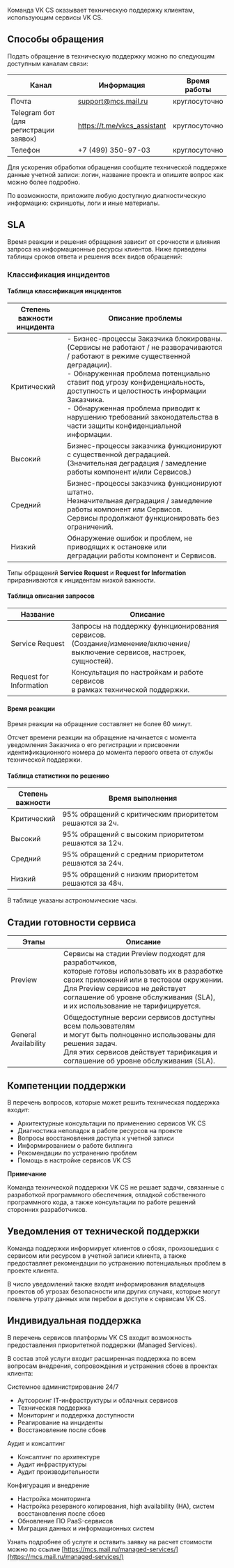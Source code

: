 Команда VK CS оказывает техническую поддержку клиентам, использующим сервисы VK CS.

## Способы обращения

Подать обращение в техническую поддержку можно по следующим доступным каналам связи:

| Канал        | Информация                  | Время<br>работы |
|--------------|-----------------------------|-------------------|
| Почта        | support@mcs.mail.ru         | круглосуточно     |
| Telegram бот<br>(для регистрации заявок)| https://t.me/vkcs_assistant | круглосуточно     |
| Телефон      | +7 (499) 350-97-03          | круглосуточно     |

<note>

Для ускорения обработки обращения сообщите технической поддержке данные учетной записи: логин, название проекта и опишите вопрос как можно более подробно.

По возможности, приложите любую доступную диагностическую информацию: скриншоты, логи и иные материалы.

</note>

## SLA

Время реакции и решения обращения зависит от срочности и влияния запроса на информационные ресурсы клиентов. Ниже приведены таблицы сроков ответа и решения всех видов обращений:

### Классификация инцидентов

#### Таблица классификация инцидентов

| Степень важности<br>инцидента| Описание проблемы |
|--------------------------------|------------------------------------------------------------------------|
| Критический|- Бизнес-процессы Заказчика блокированы.<br>(Сервисы не работают / не разворачиваются / работают в режиме существенной деградации).<br>- Обнаруженная проблема потенциально ставит под угрозу конфиденциальность,<br>доступность и целостность информации Заказчика.<br>- Обнаруженная проблема приводит к нарушению требований законодательства в части защиты конфиденциальной информации. |
| Высокий |Бизнес-процессы заказчика функционируют с существенной деградацией.<br>(Значительная деградация / замедление работы компонент и/или Сервисов.)|
| Средний |Бизнес-процессы заказчика функционируют штатно.<br>Незначительная деградация / замедление работы компонент или Сервисов.<br>Сервисы продолжают функционировать без ограничений.|
| Низкий|Обнаружение ошибок и проблем, не приводящих к остановке или<br>деградации работы компонент и Сервисов.|

Типы обращений **Service Request** и **Request for Information** приравниваются к инцидентам низкой важности.

#### Таблица описания запросов

| Название| Описание |
|-----------------------------|---------------------------------------------------------------|
| Service Request| Запросы на поддержку функционирования сервисов.<br>(Создание/изменение/включение/выключение сервисов, настроек, сущностей).|
| Request for Information| Консультация по настройкам и работе сервисов<br>в рамках технической поддержки.|

#### Время реакции

Время реакции на обращение составляет не более 60 минут.

<info>

Отсчет времени реакции на обращение начинается с момента уведомления Заказчика о его регистрации и присвоении идентификационного номера до момента первого ответа от службы технической поддержки.

</info>

#### Таблица статистики по решению

| Степень<br>важности| Время выполнения|
|----------------------|----------------------------------------------|
| Критический| 95% обращений с критическим приоритетом решаются за 2ч.|
| Высокий| 95% обращений с высоким приоритетом решаются за 12ч.|
| Средний| 95% обращений с средним приоритетом решаются за 24ч.|
| Низкий| 95% обращений с низким приоритетом решаются за 48ч.|

В таблице указаны астрономические часы.

## Стадии готовности сервиса

| Этапы | Описание  |
|----------------------|----------------------------------------------------------------------------------------|
| Preview  | Сервисы на стадии Preview подходят для разработчиков,<br>которые готовы использовать их в разработке своих приложений или в тестовом окружении.<br>Для Preview сервисов не действует соглашение об уровне обслуживания (SLA),<br>и их использование не тарифицируется.|
| General Availability | Общедоступные версии сервисов доступны всем пользователям<br>и могут быть полноценно использованы для решения задач.<br>Для этих сервисов действует тарификация и<br>соглашение об уровне обслуживания (SLA).|

## Компетенции поддержки

В перечень вопросов, которые может решить техническая поддержка входит:

- Архитектурные консультации по применению сервисов VK CS
- Диагностика неполадок в работе ресурсов на проекте
- Вопросы восстановления доступа к учетной записи
- Информированием о работе биллинга
- Рекомендации по устранению проблем
- Помощь в настройке сервисов VK CS

**Примечание**

Команда технической поддержки VK CS не решает задачи, связанные с разработкой программного обеспечения, отладкой собственного программного кода, а также консультации по работе решений сторонних разработчиков.

## Уведомления от технической поддержки

Команда поддержки информирует клиентов о сбоях, произошедших с сервисом или ресурсом в учетной записи клиента, а также предоставляет рекомендации по устранению потенциальных проблем в проекте клиента.

В число уведомлений также входят информирования владельцев проектов об угрозах безопасности или других случаях, которые могут повлечь утрату данных или перебои в доступе к сервисам VK CS.

## Индивидуальная поддержка

В перечень сервисов платформы VK CS входит возможность предоставления приоритетной поддержки (Managed Services).

В состав этой услуги входит расширенная поддержка по всем вопросам внедрения, сопровождения и устранения сбоев в проектах клиента:

Системное администрирование 24/7

- Аутсорсинг IT-инфраструктуры и облачных сервисов
- Техническая поддержка
- Мониторинг и поддержка доступности
- Реагирование на инциденты
- Восстановление после сбоев

Аудит и консалтинг

- Консалтинг по архитектуре
- Аудит инфраструктуры
- Аудит производительности

Конфигурация и внедрение

- Настройка мониторинга
- Настройка резервного копирования, high availability (HA), систем восстановления после сбоев
- Обновление ПО PaaS-сервисов
- Миграция данных и информационных систем

Узнать подробнее об услуге и оставить заявку на расчет стоимости можно по ссылке [https://mcs.mail.ru/managed-services/](https://mcs.mail.ru/managed-services/)
